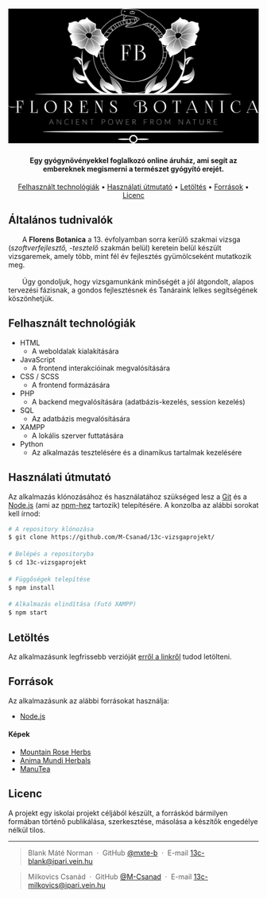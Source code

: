 
<h1 align="center">
  <br>
  <img src="./LOGO/herbalLogo_black.png" alt="Florens Botanica" width="600">

</h1>

<h4 align="center">Egy gyógynövényekkel foglalkozó online áruház, ami segít az embereknek megismerni a természet gyógyító erejét.</h4>

<p align="center">
  <a href="#felhasznált-technológiák">Felhasznált technológiák</a> •
  <a href="#használati-útmutató">Használati útmutató</a> •
  <a href="#letöltés">Letöltés</a> •
  <a href="#források">Források</a> •
  <a href="#licenc">Licenc</a>
</p>

## Általános tudnivalók
&emsp;&emsp;A <b>Florens Botanica</b> a 13. évfolyamban sorra kerülő szakmai vizsga (<i>szoftverfejlesztő, -tesztelő</i> szakmán belül) keretein belül készült vizsgaremek, amely több, mint fél év fejlesztés gyümölcseként mutatkozik meg. 
<br><br>&emsp;&emsp;Úgy gondoljuk, hogy vizsgamunkánk minőségét a jól átgondolt, alapos tervezési fázisnak, a gondos fejlesztésnek és Tanáraink lelkes segítségének köszönhetjük.
## Felhasznált technológiák
* HTML
  - A weboldalak kialakítására
* JavaScript
  - A frontend interakcióinak megvalósítására
* CSS / SCSS
  - A frontend formázására
* PHP
  - A backend megvalósítására (adatbázis-kezelés, session kezelés)
* SQL
  - Az adatbázis megvalósítására
* XAMPP
  - A lokális szerver futtatására
* Python
  - Az alkalmazás tesztelésére és a dinamikus tartalmak kezelésére
## Használati útmutató

Az alkalmazás klónozásához és használatához szükséged lesz a [Git](https://git-scm.com) és a [Node.js](https://nodejs.org/en/download/) (ami az [npm-hez](http://npmjs.com) tartozik) telepítésére. A konzolba az alábbi sorokat kell írnod:

```bash
# A repository klónozása
$ git clone https://github.com/M-Csanad/13c-vizsgaprojekt/

# Belépés a repositoryba
$ cd 13c-vizsgaprojekt

# Függőségek telepítése
$ npm install

# Alkalmazás elindítása (Futó XAMPP)
$ npm start
```
## Letöltés

Az alkalmazásunk legfrissebb verzióját [erről a linkről](https://github.com/M-Csanad/13c-vizsgaprojekt/releases) tudod letölteni.

## Források

Az alkalmazásunk az alábbi forrásokat használja:

- [Node.js](https://nodejs.org/)
<h4>Képek</h4>

- [Mountain Rose Herbs](https://mountainroseherbs.com/)
- [Anima Mundi Herbals](https://animamundiherbals.com/)
- [ManuTea](https://www.manutea.hu/)


## Licenc

A projekt egy iskolai projekt céljából készült, a forráskód bármilyen formában történő publikálása, szerkesztése, másolása a készítők engedélye nélkül tilos.

---

> Blank Máté Norman &nbsp;&middot;&nbsp;
> GitHub [@mxte-b](https://github.com/mxte-b) &nbsp;&middot;&nbsp;
> E-mail [13c-blank@ipari.vein.hu](mailto:13c-blank@ipari.vein.hu)

> Milkovics Csanád &nbsp;&middot;&nbsp;
> GitHub [@M-Csanad](https://github.com/M-Csanad) &nbsp;&middot;&nbsp;
> E-mail [13c-milkovics@ipari.vein.hu](mailto:13c-milkovics@ipari.vein.hu)

